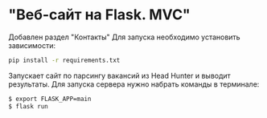 # "Веб-сайт на Flask. MVC"
Добавлен раздел "Контакты"
Для запуска необходимо установить зависимости:
```bash
pip install -r requirements.txt
```

Запускает сайт по парсингу вакансий из Head Hunter и выводит результаты. Для запуска сервера нужно набрать команды
в терминале:

```bash
$ export FLASK_APP=main
$ flask run
```
